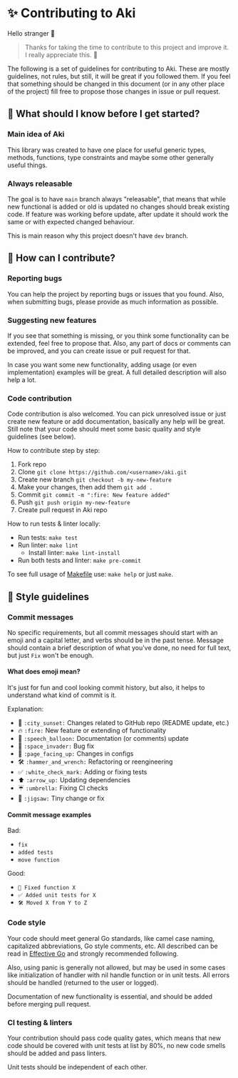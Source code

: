 # :sparkles: Contributing to Aki

Hello stranger :wave:

> Thanks for taking the time to contribute to this project and improve it.
> I really appreciate this. :slightly_smiling_face:

The following is a set of guidelines for contributing to Aki. These are mostly guidelines, not rules, but still, it
will be great if you followed them. If you feel that something should be changed in this document (or in any other place
of the project) fill free to propose those changes in issue or pull request.

## :raised_eyebrow: What should I know before I get started?

### Main idea of Aki

This library was created to have one place for useful generic types, methods, functions, type constraints and maybe 
some other generally useful things.

### Always releasable

The goal is to have `main` branch always "releasable", that means that while new functional is added or old is updated
no changes should break existing code. If feature was working before update, after update it should work the same or
with expected changed behaviour.

This is main reason why this project doesn't have `dev` branch.

## :monocle_face: How can I contribute?

### Reporting bugs

You can help the project by reporting bugs or issues that you found.
Also, when submitting bugs, please provide as much information as possible.

### Suggesting new features

If you see that something is missing, or you think some functionality can be extended, feel free to propose that. Also,
any part of docs or comments can be improved, and you can create issue or pull request for that.

In case you want some new functionality, adding usage (or even implementation) examples will be great. A full detailed
description will also help a lot.

### Code contribution

Code contribution is also welcomed. You can pick unresolved issue or just create new feature or add documentation,
basically any help will be great. Still note that your code should meet some basic quality and style guidelines
(see below).

How to contribute step by step:

1. Fork repo
2. Clone `git clone https://github.com/<username>/aki.git`
3. Create new branch `git checkout -b my-new-feature`
4. Make your changes, then add them `git add .`
5. Commit `git commit -m ":fire: New feature added"`
6. Push `git push origin my-new-feature`
7. Create pull request in Aki repo

How to run tests & linter locally:

- Run tests: `make test`
- Run linter: `make lint`
    - Install linter: `make lint-install`
- Run both tests and linter: `make pre-commit`

To see full usage of [Makefile](../Makefile) use: `make help` or just `make`.

## :art: Style guidelines

### Commit messages

No specific requirements, but all commit messages should start with an emoji and a capital letter, and verbs should be 
in the past tense. Message should contain a brief description of what you've done, no need for full text, but just
`Fix` won't be enough.

#### What does emoji mean?

It's just for fun and cool looking commit history, but also, it helps to understand what kind of commit is it.

Explanation:

- :city_sunset: `:city_sunset:` Changes related to GitHub repo (README update, etc.)
- :fire: `:fire:` New feature or extending of functionality
- :speech_balloon: `:speech_balloon:` Documentation (or comments) update
- :space_invader: `:space_invader:` Bug fix
- :page_facing_up: `:page_facing_up:` Changes in configs
- :hammer_and_wrench: `:hammer_and_wrench:` Refactoring or reengineering
- :white_check_mark: `:white_check_mark:` Adding or fixing tests
- :arrow_up:  `:arrow_up:` Updating dependencies
- :umbrella: `:umbrella:` Fixing CI checks
- :jigsaw: `:jigsaw:` Tiny change or fix

#### Commit message examples

Bad:

- `fix`
- `added tests`
- `move function`

Good:

- `👾 Fixed function X`
- `✅ Added unit tests for X`
- `🛠 Moved X from Y to Z`

### Code style

Your code should meet general Go standards, like camel case naming, capitalized abbreviations, Go style comments, etc.
All described can be read in [Effective Go](https://go.dev/doc/effective_go) and strongly recommended following.

Also, using panic is generally not allowed, but may be used in some cases like initialization of handler with nil handle
function or in unit tests. All errors should be handled (returned to the user or logged).

Documentation of new functionality is essential, and should be added before merging pull request.

### CI testing & linters

Your contribution should pass code quality gates, which means that new code should be covered with unit tests at list by
80%, no new code smells should be added and pass linters.

Unit tests should be independent of each other.
